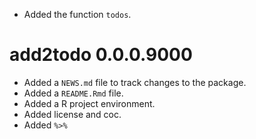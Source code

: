* Added the function `todos`.

# add2todo 0.0.0.9000

* Added a `NEWS.md` file to track changes to the package.
* Added a `README.Rmd` file.
* Added a R project environment.
* Added license and coc.
* Added `%>%`
